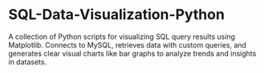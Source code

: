 # SQL-Data-Visualization-Python
A collection of Python scripts for visualizing SQL query results using Matplotlib. Connects to MySQL, retrieves data with custom queries, and generates clear visual charts like bar graphs to analyze trends and insights in datasets.
